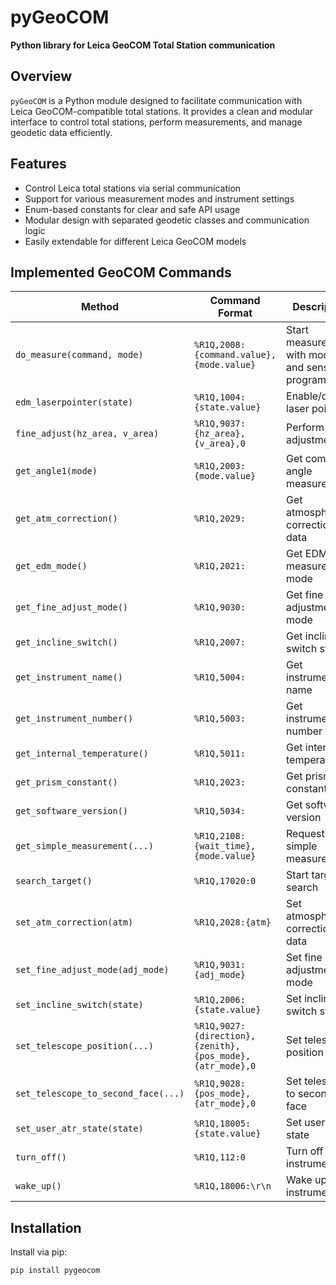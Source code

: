 # pyGeoCOM

**Python library for Leica GeoCOM Total Station communication**

## Overview

`pyGeoCOM` is a Python module designed to facilitate communication with Leica GeoCOM-compatible total stations. It provides a clean and modular interface to control total stations, perform measurements, and manage geodetic data efficiently.

## Features

- Control Leica total stations via serial communication
- Support for various measurement modes and instrument settings
- Enum-based constants for clear and safe API usage
- Modular design with separated geodetic classes and communication logic
- Easily extendable for different Leica GeoCOM models

## Implemented GeoCOM Commands

| Method                             | Command Format                                   | Description                                   |
|-----------------------------------|------------------------------------------------|-----------------------------------------------|
| `do_measure(command, mode)`       | `%R1Q,2008:{command.value},{mode.value}`      | Start measurement with mode and sensor program|
| `edm_laserpointer(state)`         | `%R1Q,1004:{state.value}`                       | Enable/disable laser pointer                     |
| `fine_adjust(hz_area, v_area)`    | `%R1Q,9037:{hz_area},{v_area},0`                | Perform fine adjustment                         |
| `get_angle1(mode)`                | `%R1Q,2003:{mode.value}`                        | Get complete angle measurement                  |
| `get_atm_correction()`            | `%R1Q,2029:`                                   | Get atmospheric correction data                |
| `get_edm_mode()`                  | `%R1Q,2021:`                                   | Get EDM measurement mode                       |
| `get_fine_adjust_mode()`          | `%R1Q,9030:`                                   | Get fine adjustment mode                        |
| `get_incline_switch()`            | `%R1Q,2007:`                                   | Get inclination switch status                   |
| `get_instrument_name()`           | `%R1Q,5004:`                                   | Get instrument name                             |
| `get_instrument_number()`         | `%R1Q,5003:`                                   | Get instrument number                           |
| `get_internal_temperature()`      | `%R1Q,5011:`                                   | Get internal temperature                        |
| `get_prism_constant()`            | `%R1Q,2023:`                                   | Get prism constant                              |
| `get_software_version()`          | `%R1Q,5034:`                                   | Get software version                            |
| `get_simple_measurement(...)`     | `%R1Q,2108:{wait_time},{mode.value}`           | Request simple measurement                      |
| `search_target()`                 | `%R1Q,17020:0`                                 | Start target search                             |
| `set_atm_correction(atm)`         | `%R1Q,2028:{atm}`                              | Set atmospheric correction data                |
| `set_fine_adjust_mode(adj_mode)`  | `%R1Q,9031:{adj_mode}`                          | Set fine adjustment mode                        |
| `set_incline_switch(state)`       | `%R1Q,2006:{state.value}`                       | Set inclination switch status                   |
| `set_telescope_position(...)`    | `%R1Q,9027:{direction},{zenith},{pos_mode},{atr_mode},0` | Set telescope position               |
| `set_telescope_to_second_face(...)` | `%R1Q,9028:{pos_mode},{atr_mode},0`          | Set telescope to second face                    |
| `set_user_atr_state(state)`       | `%R1Q,18005:{state.value}`                      | Set user ATR state                              |
| `turn_off()`                     | `%R1Q,112:0`                                   | Turn off instrument                             |
| `wake_up()`                      | `%R1Q,18006:\r\n`                              | Wake up instrument                              |


## Installation

Install via pip:

```bash
pip install pygeocom
